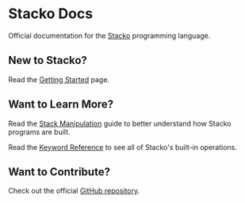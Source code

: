 # Stacko Docs

Official documentation for the [Stacko](https://github.com/Mercifle/Stacko) programming language.

## New to Stacko?

Read the [Getting Started](getting-started.md) page.

## Want to Learn More?

Read the [Stack Manipulation](stack-manipulation.md) guide to better understand how Stacko programs are built.

Read the [Keyword Reference](keywords.md) to see all of Stacko's built-in operations.

## Want to Contribute?

Check out the official [GitHub repository](https://github.com/Mercifle/Stacko).

